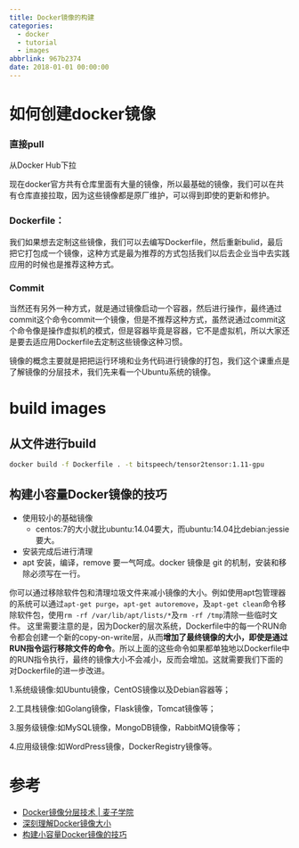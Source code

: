 ```yaml
---
title: Docker镜像的构建
categories:
  - docker
  - tutorial
  - images
abbrlink: 967b2374
date: 2018-01-01 00:00:00
---
```



# 如何创建docker镜像

### 直接pull

从Docker Hub下拉

现在docker官方共有仓库里面有大量的镜像，所以最基础的镜像，我们可以在共有仓库直接拉取，因为这些镜像都是原厂维护，可以得到即使的更新和修护。


### Dockerfile：

我们如果想去定制这些镜像，我们可以去编写Dockerfile，然后重新bulid，最后把它打包成一个镜像，这种方式是最为推荐的方式包括我们以后去企业当中去实践应用的时候也是推荐这种方式。

### Commit

当然还有另外一种方式，就是通过镜像启动一个容器，然后进行操作，最终通过commit这个命令commit一个镜像，但是不推荐这种方式，虽然说通过commit这个命令像是操作虚拟机的模式，但是容器毕竟是容器，它不是虚拟机，所以大家还是要去适应用Dockerfile去定制这些镜像这种习惯。

镜像的概念主要就是把把运行环境和业务代码进行镜像的打包，我们这个课重点是了解镜像的分层技术，我们先来看一个Ubuntu系统的镜像。


# build images

## 从文件进行build


```sh
docker build -f Dockerfile . -t bitspeech/tensor2tensor:1.11-gpu
```


## 构建小容量Docker镜像的技巧

- 使用较小的基础镜像
  - centos:7的大小就比ubuntu:14.04要大，而ubuntu:14.04比debian:jessie要大。
- 安装完成后进行清理
- apt 安装，编译，remove 要一气呵成。docker 镜像是 git 的机制，安装和移除必须写在一行。

你可以通过移除软件包和清理垃圾文件来减小镜像的大小。例如使用apt包管理器的系统可以通过`apt-get purge`，`apt-get autoremove`，及`apt-get clean`命令移除软件包，使用`rm -rf /var/lib/apt/lists/*`及`rm -rf /tmp`清除一些临时文件。
这里需要注意的是，因为Docker的层次系统，Dockerfile中的每一个RUN命令都会创建一个新的copy-on-write层，从而**增加了最终镜像的大小，即使是通过RUN指令运行移除文件的命令**。所以上面的这些命令如果都单独地以Dockerfile中的RUN指令执行，最终的镜像大小不会减小，反而会增加。这就需要我们下面的对Dockerfile的进一步改进。






1.系统级镜像:如Ubuntu镜像，CentOS镜像以及Debian容器等；

2.工具栈镜像:如Golang镜像，Flask镜像，Tomcat镜像等；

3.服务级镜像:如MySQL镜像，MongoDB镜像，RabbitMQ镜像等；

4.应用级镜像:如WordPress镜像，DockerRegistry镜像等。









# 参考

- [Docker镜像分层技术 | 麦子学院](http://www.maiziedu.com/wiki/cloud/dockerimage/)
- [深刻理解Docker镜像大小](https://blog.csdn.net/shlazww/article/details/47375009)
- [构建小容量Docker镜像的技巧](https://andyyoung01.github.io/2016/08/26/%E6%9E%84%E5%BB%BA%E5%B0%8F%E5%AE%B9%E9%87%8FDocker%E9%95%9C%E5%83%8F%E7%9A%84%E6%8A%80%E5%B7%A7/)

